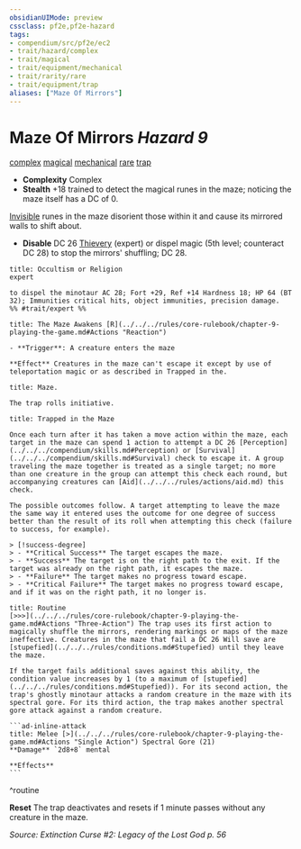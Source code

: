 ```yaml
---
obsidianUIMode: preview
cssclass: pf2e,pf2e-hazard
tags:
- compendium/src/pf2e/ec2
- trait/hazard/complex
- trait/magical
- trait/equipment/mechanical
- trait/rarity/rare
- trait/equipment/trap
aliases: ["Maze Of Mirrors"]
---
```

# Maze Of Mirrors *Hazard 9*  
[complex](complex.md)  [magical](magical.md)  [mechanical](mechanical.md)  [rare](rare.md)  [trap](trap.md)  

- **Complexity** Complex
- **Stealth** +18 trained to detect the magical runes in the maze; noticing the maze itself has a DC of 0.  

[Invisible](conditions.md#Invisible) runes in the maze disorient those within it and cause its mirrored walls to shift about.

- **Disable** DC 26 [Thievery](../../skills.md#Thievery) (expert) or dispel magic (5th level; counteract DC 28) to stop the mirrors' shuffling; DC 28.  
     
```ad-embed-ability
title: Occultism or Religion
expert  

to dispel the minotaur AC 28; Fort +29, Ref +14 Hardness 18; HP 64 (BT 32); Immunities critical hits, object immunities, precision damage.  
%% #trait/expert %%
```
```ad-embed-ability
title: The Maze Awakens [R](../../../rules/core-rulebook/chapter-9-playing-the-game.md#Actions "Reaction")

- **Trigger**: A creature enters the maze

**Effect** Creatures in the maze can't escape it except by use of teleportation magic or as described in Trapped in the.
```
```ad-embed-ability
title: Maze.

The trap rolls initiative.
```
```ad-embed-ability
title: Trapped in the Maze

Once each turn after it has taken a move action within the maze, each target in the maze can spend 1 action to attempt a DC 26 [Perception](../../../compendium/skills.md#Perception) or [Survival](../../../compendium/skills.md#Survival) check to escape it. A group traveling the maze together is treated as a single target; no more than one creature in the group can attempt this check each round, but accompanying creatures can [Aid](../../../rules/actions/aid.md) this check.

The possible outcomes follow. A target attempting to leave the maze the same way it entered uses the outcome for one degree of success better than the result of its roll when attempting this check (failure to success, for example).

> [!success-degree] 
> - **Critical Success** The target escapes the maze.
> - **Success** The target is on the right path to the exit. If the target was already on the right path, it escapes the maze.
> - **Failure** The target makes no progress toward escape.
> - **Critical Failure** The target makes no progress toward escape, and if it was on the right path, it no longer is.
```

````ad-pf2-summary
title: Routine
[>>>](../../../rules/core-rulebook/chapter-9-playing-the-game.md#Actions "Three-Action") The trap uses its first action to magically shuffle the mirrors, rendering markings or maps of the maze ineffective. Creatures in the maze that fail a DC 26 Will save are [stupefied](../../../rules/conditions.md#Stupefied) until they leave the maze.

If the target fails additional saves against this ability, the condition value increases by 1 (to a maximum of [stupefied](../../../rules/conditions.md#Stupefied)). For its second action, the trap's ghostly minotaur attacks a random creature in the maze with its spectral gore. For its third action, the trap makes another spectral gore attack against a random creature.

```ad-inline-attack
title: Melee [>](../../../rules/core-rulebook/chapter-9-playing-the-game.md#Actions "Single Action") Spectral Gore (21)
**Damage** `2d8+8` mental 
 
**Effects**
```
````
^routine

**Reset** The trap deactivates and resets if 1 minute passes without any creature in the maze.  

*Source: Extinction Curse #2: Legacy of the Lost God p. 56*
